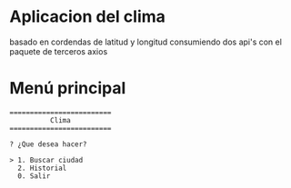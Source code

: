 # Aplicacion del clima 
basado en cordendas de latitud y longitud consumiendo
dos api's con el paquete de terceros axios

# Menú principal

```
=========================
          Clima
=========================

? ¿Que desea hacer?

> 1. Buscar ciudad
  2. Historial
  0. Salir

```
